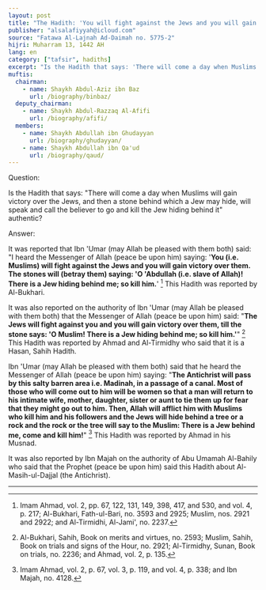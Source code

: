 ```yaml
---
layout: post
title: "The Hadith: 'You will fight against the Jews and you will gain victory over them. The stones will saying: 'Oh slave of Allah! there is a Jew hiding behind me; so kill him'"
publisher: "alsalafiyyah@icloud.com"
source: "Fatawa Al-Lajnah Ad-Daimah no. 5775-2"
hijri: Muharram 13, 1442 AH
lang: en
category: ["tafsir", hadiths]
excerpt: "Is the Hadith that says: 'There will come a day when Muslims will gain victory over the Jews, and then a stone behind which a Jew may hide, will speak and call the believer to go and kill the Jew hiding behind it' authentic?"
muftis:
  chairman: 
    - name: Shaykh Abdul-Aziz ibn Baz
      url: /biography/binbaz/
  deputy_chairman:
    - name: Shaykh Abdul-Razzaq Al-Afifi
      url: /biography/afifi/
  members: 
    - name: Shaykh Abdullah ibn Ghudayyan
      url: /biography/ghudayyan/
    - name: Shaykh Abdullah ibn Qa'ud
      url: /biography/qaud/
---
```


Question:

Is the Hadith that says: "There will come a day when Muslims will gain victory over the Jews, and then a stone behind which a Jew may hide, will speak and call the believer to go and kill the Jew hiding behind it" authentic?
 
Answer:

It was reported that Ibn 'Umar (may Allah be pleased with them both) said: "I heard the Messenger of Allah (peace be upon him) saying: '**You (i.e. Muslims) will fight against the Jews and you will gain victory over them. The stones will (betray them) saying: 'O 'Abdullah (i.e. slave of Allah)! There is a Jew hiding behind me; so kill him.**' [^1] This Hadith was reported by Al-Bukhari. 

It was also reported on the authority of Ibn 'Umar (may Allah be pleased with them both) that the Messenger of Allah (peace be upon him) said: "**The Jews will fight against you and you will gain victory over them, till the stone says: 'O Muslim! There is a Jew hiding behind me; so kill him.'**" [^2] This Hadith was reported by Ahmad and Al-Tirmidhy who said that it is a Hasan, Sahih Hadith. 

Ibn 'Umar (may Allah be pleased with them both) said that he heard the Messenger of Allah (peace be upon him) saying: "**The Antichrist will pass by this salty barren area i.e. Madinah, in a passage of a canal. Most of those who will come out to him will be women so that a man will return to his intimate wife, mother, daughter, sister or aunt to tie them up for fear that they might go out to him. Then, Allah will afflict him with Muslims who kill him and his followers and the Jews will hide behind a tree or a rock and the rock or the tree will say to the Muslim: There is a Jew behind me, come and kill him!**" [^3] This Hadith was reported by Ahmad in his Musnad. 

It was also reported by Ibn Majah on the authority of Abu Umamah Al-Bahily who said that the Prophet (peace be upon him) said this Hadith about Al-Masih-ul-Dajjal (the Antichrist).

---

[^1]: Imam Ahmad, vol. 2, pp. 67, 122, 131, 149, 398, 417, and 530, and vol. 4, p. 217; Al-Bukhari, Fath-ul-Bari, no. 3593 and 2925; Muslim, nos. 2921 and 2922; and Al-Tirmidhi, Al-Jami', no. 2237.
[^2]: Al-Bukhari, Sahih, Book on merits and virtues, no. 2593; Muslim, Sahih, Book on trials and signs of the Hour, no. 2921; Al-Tirmidhy, Sunan, Book on trials, no. 2236; and Ahmad, vol. 2, p. 135.
[^3]: Imam Ahmad, vol. 2, p. 67, vol. 3, p. 119, and vol. 4, p. 338; and Ibn Majah, no. 4128.

